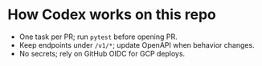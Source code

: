# How Codex works on this repo

- One task per PR; run `pytest` before opening PR.
- Keep endpoints under `/v1/*`; update OpenAPI when behavior changes.
- No secrets; rely on GitHub OIDC for GCP deploys.
